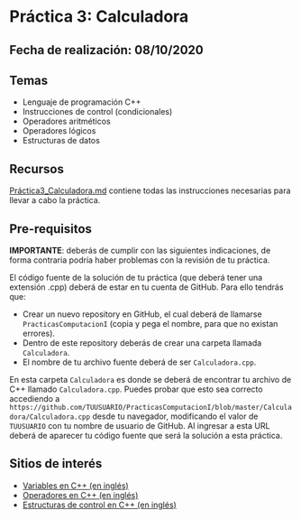 # Práctica 3: Calculadora

## Fecha de realización: 08/10/2020

## Temas
 * Lenguaje de programación C++
 * Instrucciones de control (condicionales)
 * Operadores aritméticos
 * Operadores lógicos
 * Estructuras de datos

## Recursos

[Práctica3_Calculadora.md](Practica3_Calculadora.md) contiene todas las instrucciones necesarias para llevar a cabo la práctica.

## Pre-requisitos

**IMPORTANTE**: deberás de cumplir con las siguientes indicaciones, de forma contraria podría haber problemas con la revisión de tu práctica.

El código fuente de la solución de tu práctica (que deberá tener una extensión .cpp) deberá de estar en tu cuenta de GitHub. Para ello tendrás que:
* Crear un nuevo repository en GitHub, el cual deberá de llamarse `PracticasComputacionI` (copia y pega el nombre, para que no existan errores).
* Dentro de este repository deberás de crear una carpeta llamada `Calculadora`.
* El nombre de tu archivo fuente deberá de ser `Calculadora.cpp`.

En esta carpeta `Calculadora` es donde se deberá de encontrar tu archivo de C++ llamado `Calculadora.cpp`. Puedes probar que esto sea correcto accediendo a `https://github.com/TUUSUARIO/PracticasComputacionI/blob/master/Calculadora/Calculadora.cpp` desde tu navegador, modificando el valor de `TUUSUARIO` con tu nombre de usuario de GitHub. Al ingresar a esta URL deberá de aparecer tu código fuente que será la solución a esta práctica.

## Sitios de interés

* [Variables en C++ (en inglés)](http://www.cplusplus.com/doc/tutorial/variables/)
* [Operadores en C++ (en inglés)](http://www.cplusplus.com/doc/tutorial/operators/)
* [Estructuras de control en C++ (en inglés)](http://www.cplusplus.com/doc/oldtutorial/control/)
